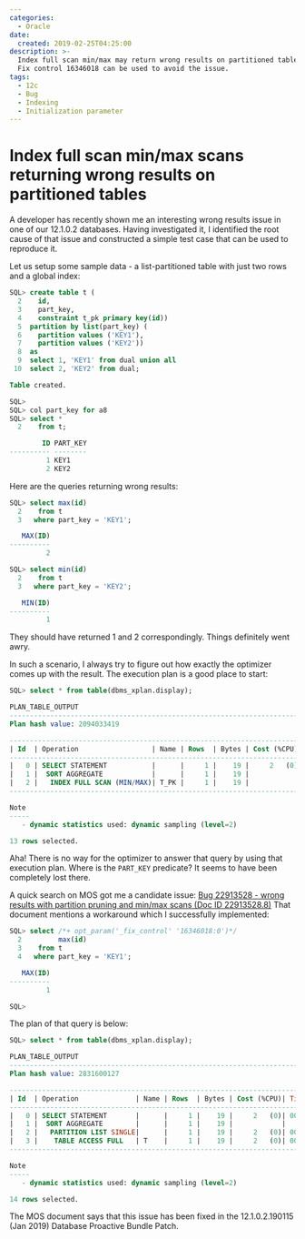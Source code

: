 ```yaml
---
categories:
  - Oracle
date:
  created: 2019-02-25T04:25:00
description: >-
  Index full scan min/max may return wrong results on partitioned tables due to an Oracle bug.
  Fix control 16346018 can be used to avoid the issue.
tags:
  - 12c
  - Bug
  - Indexing
  - Initialization parameter
---
```


# Index full scan min/max scans returning wrong results on partitioned tables

A developer has recently shown me an interesting wrong results issue in one of our 12.1.0.2 databases.
Having investigated it, I identified the root cause of that issue and constructed a simple test case that can be used to reproduce it.

<!-- more -->

Let us setup some sample data - a list-partitioned table with just two rows and a global index:

```sql
SQL> create table t (
  2    id,
  3    part_key,
  4    constraint t_pk primary key(id))
  5  partition by list(part_key) (
  6    partition values ('KEY1'),
  7    partition values ('KEY2'))
  8  as
  9  select 1, 'KEY1' from dual union all
 10  select 2, 'KEY2' from dual;

Table created.

SQL>
SQL> col part_key for a8
SQL> select *
  2    from t;

        ID PART_KEY
---------- --------
         1 KEY1
         2 KEY2
```

Here are the queries returning wrong results:

```sql hl_lines="7 15"
SQL> select max(id)
  2    from t
  3   where part_key = 'KEY1';

   MAX(ID)
----------
         2

SQL> select min(id)
  2    from t
  3   where part_key = 'KEY2';

   MIN(ID)
----------
         1
```

They should have returned 1 and 2 correspondingly.
Things definitely went awry.

In such a scenario, I always try to figure out how exactly the optimizer comes up with the result.
The execution plan is a good place to start:

```sql
SQL> select * from table(dbms_xplan.display);

PLAN_TABLE_OUTPUT
-----------------------------------------------------------------------------------------------
Plan hash value: 2094033419

-----------------------------------------------------------------------------------
| Id  | Operation                  | Name | Rows  | Bytes | Cost (%CPU)| Time     |
-----------------------------------------------------------------------------------
|   0 | SELECT STATEMENT           |      |     1 |    19 |     2   (0)| 00:00:01 |
|   1 |  SORT AGGREGATE            |      |     1 |    19 |            |          |
|   2 |   INDEX FULL SCAN (MIN/MAX)| T_PK |     1 |    19 |            |          |
-----------------------------------------------------------------------------------

Note
-----
   - dynamic statistics used: dynamic sampling (level=2)

13 rows selected.
```

Aha!
There is no way for the optimizer to answer that query by using that execution plan.
Where is the `PART_KEY` predicate?
It seems to have been completely lost there.

A quick search on MOS got me a candidate issue: [Bug 22913528 - wrong results with partition pruning and min/max scans (Doc ID 22913528.8)](https://support.oracle.com/rs?type=doc&id=22913528.8)
That document mentions a workaround which I successfully implemented:

```sql
SQL> select /*+ opt_param('_fix_control' '16346018:0')*/
  2         max(id)
  3    from t
  4   where part_key = 'KEY1';

   MAX(ID)
----------
         1

SQL>
```

The plan of that query is below:

```sql hl_lines="12 13"
SQL> select * from table(dbms_xplan.display);

PLAN_TABLE_OUTPUT
-----------------------------------------------------------------------------------------------
Plan hash value: 2831600127

-----------------------------------------------------------------------------------------------
| Id  | Operation              | Name | Rows  | Bytes | Cost (%CPU)| Time     | Pstart| Pstop |
-----------------------------------------------------------------------------------------------
|   0 | SELECT STATEMENT       |      |     1 |    19 |     2   (0)| 00:00:01 |       |       |
|   1 |  SORT AGGREGATE        |      |     1 |    19 |            |          |       |       |
|   2 |   PARTITION LIST SINGLE|      |     1 |    19 |     2   (0)| 00:00:01 |     1 |     1 |
|   3 |    TABLE ACCESS FULL   | T    |     1 |    19 |     2   (0)| 00:00:01 |     1 |     1 |
-----------------------------------------------------------------------------------------------

Note
-----
   - dynamic statistics used: dynamic sampling (level=2)

14 rows selected.
```

The MOS document says that this issue has been fixed in the 12.1.0.2.190115 (Jan 2019) Database Proactive Bundle Patch.
